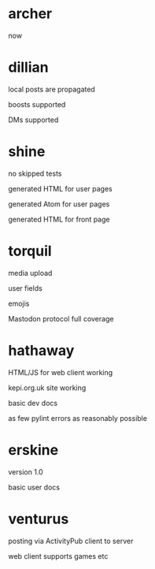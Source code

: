 # archer
now

# dillian

local posts are propagated

boosts supported

DMs supported

# shine

no skipped tests

generated HTML for user pages

generated Atom for user pages

generated HTML for front page

# torquil

media upload

user fields

emojis

Mastodon protocol full coverage

# hathaway

HTML/JS for web client working

kepi.org.uk site working

basic dev docs

as few pylint errors as reasonably possible

# erskine

version 1.0

basic user docs

# venturus

posting via ActivityPub client to server

web client supports games etc

